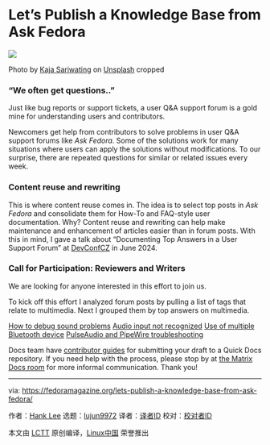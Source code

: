 [#]: subject: "Let’s Publish a Knowledge Base from Ask Fedora"
[#]: via: "https://fedoramagazine.org/lets-publish-a-knowledge-base-from-ask-fedora/"
[#]: author: "Hank Lee https://fedoramagazine.org/author/hankuoffroad/"
[#]: collector: "lujun9972/lctt-scripts-1705972010"
[#]: translator: " "
[#]: reviewer: " "
[#]: publisher: " "
[#]: url: " "

Let’s Publish a Knowledge Base from Ask Fedora
======

![][1]

Photo by [Kaja Sariwating][2] on [Unsplash][3] cropped

### “We often get questions..”

Just like bug reports or support tickets, a user Q&A support forum is a gold mine for understanding users and contributors.

Newcomers get help from contributors to solve problems in user Q&A support forums like _Ask Fedora_. Some of the solutions work for many situations where users can apply the solutions without modifications. To our surprise, there are repeated questions for similar or related issues every week.

### Content reuse and rewriting

This is where content reuse comes in. The idea is to select top posts in _Ask Fedora_ and consolidate them for How-To and FAQ-style user documentation. Why? Content reuse and rewriting can help make maintenance and enhancement of articles easier than in forum posts. With this in mind, I gave a talk about “Documenting Top Answers in a User Support Forum” at [DevConfCZ][4] in June 2024.

### Call for Participation: Reviewers and Writers

We are looking for anyone interested in this effort to join us.

To kick off this effort I analyzed forum posts by pulling a list of tags that relate to multimedia. Next I grouped them by top answers on multimedia.

[How to debug sound problems][5]
[Audio input not recognized][6]
[Use of multiple Bluetooth device][7]
[PulseAudio and PipeWire troubleshooting][8]

Docs team have [contributor guides][9] for submitting your draft to a Quick Docs repository. If you need help with the process, please stop by at [the Matrix Docs room][10] for more informal communication. Thank you!

--------------------------------------------------------------------------------

via: https://fedoramagazine.org/lets-publish-a-knowledge-base-from-ask-fedora/

作者：[Hank Lee][a]
选题：[lujun9972][b]
译者：[译者ID](https://github.com/译者ID)
校对：[校对者ID](https://github.com/校对者ID)

本文由 [LCTT](https://github.com/LCTT/TranslateProject) 原创编译，[Linux中国](https://linux.cn/) 荣誉推出

[a]: https://fedoramagazine.org/author/hankuoffroad/
[b]: https://github.com/lujun9972
[1]: https://fedoramagazine.org/wp-content/uploads/2024/06/KB_from_Ask_Fedora-816x345.jpg
[2]: https://unsplash.com/@k_sariwating?utm_content=creditCopyText&utm_medium=referral&utm_source=unsplash
[3]: https://unsplash.com/photos/engineering-drawing-al3wpaonTWc?utm_content=creditCopyText&utm_medium=referral&utm_source=unsplash
[4]: https://youtu.be/nqggeCtj2zs?si=OPdqyJoxbpZ9CNl8
[5]: https://pagure.io/fedora-docs/quick-docs/issue/726
[6]: https://pagure.io/fedora-docs/quick-docs/issue/727
[7]: https://pagure.io/fedora-docs/quick-docs/issue/728
[8]: https://pagure.io/fedora-docs/quick-docs/issue/729
[9]: https://pagure.io/fedora-docs/quick-docs
[10]: https://matrix.to/#/#docs:fedoraproject.org
